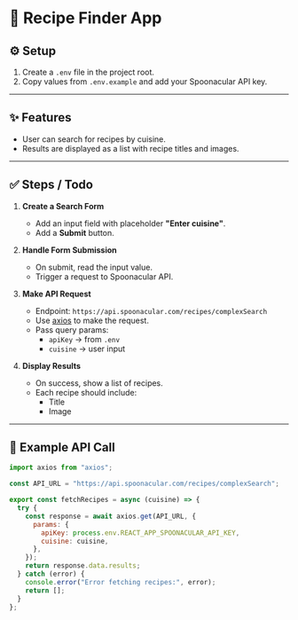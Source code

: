 # 🍳 Recipe Finder App

## ⚙️ Setup
1. Create a `.env` file in the project root.  
2. Copy values from `.env.example` and add your Spoonacular API key.  

---

## ✨ Features
- User can search for recipes by cuisine.  
- Results are displayed as a list with recipe titles and images.  

---

## ✅ Steps / Todo
1. **Create a Search Form**  
   - Add an input field with placeholder **"Enter cuisine"**.  
   - Add a **Submit** button.  

2. **Handle Form Submission**  
   - On submit, read the input value.  
   - Trigger a request to Spoonacular API.  

3. **Make API Request**  
   - Endpoint: `https://api.spoonacular.com/recipes/complexSearch`  
   - Use [axios](https://axios-http.com/docs/intro) to make the request.  
   - Pass query params:  
     - `apiKey` → from `.env`  
     - `cuisine` → user input  

4. **Display Results**  
   - On success, show a list of recipes.  
   - Each recipe should include:  
     - Title  
     - Image  

---

## 📝 Example API Call
```js
import axios from "axios";

const API_URL = "https://api.spoonacular.com/recipes/complexSearch";

export const fetchRecipes = async (cuisine) => {
  try {
    const response = await axios.get(API_URL, {
      params: {
        apiKey: process.env.REACT_APP_SPOONACULAR_API_KEY,
        cuisine: cuisine,
      },
    });
    return response.data.results;
  } catch (error) {
    console.error("Error fetching recipes:", error);
    return [];
  }
};
